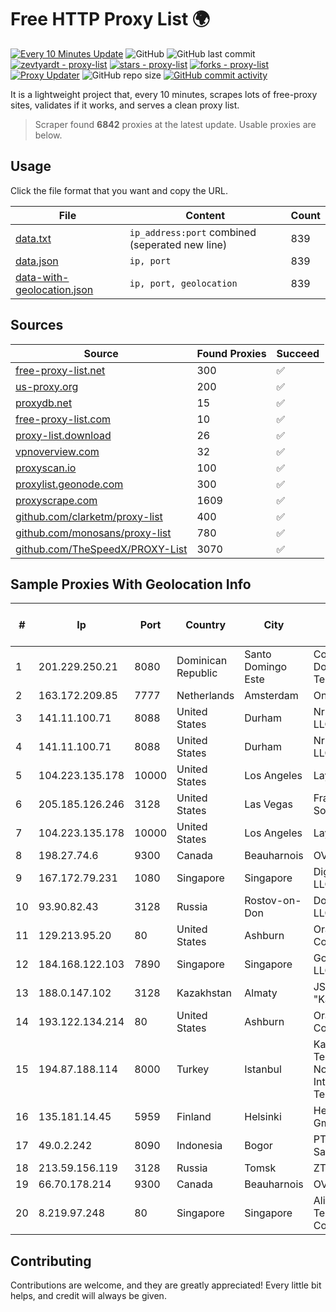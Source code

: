 
# Free HTTP Proxy List 🌍

[![Every 10 Minutes Update](https://github.com/mertguvencli/http-proxy-list/actions/workflows/main.yml/badge.svg?branch=main)](https://github.com/mertguvencli/http-proxy-list/actions/workflows/main.yml)
![GitHub](https://img.shields.io/github/license/mertguvencli/http-proxy-list)
![GitHub last commit](https://img.shields.io/github/last-commit/mertguvencli/http-proxy-list)
[![zevtyardt - proxy-list](https://img.shields.io/static/v1?label=zevtyardt&message=proxy-list&color=blue&logo=github)](https://github.com/zevtyardt/proxy-list "Go to GitHub repo")
[![stars - proxy-list](https://img.shields.io/github/stars/zevtyardt/proxy-list?style=social)](https://github.com/zevtyardt/proxy-list)
[![forks - proxy-list](https://img.shields.io/github/forks/zevtyardt/proxy-list?style=social)](https://github.com/zevtyardt/proxy-list)
[![Proxy Updater](https://github.com/zevtyardt/proxy-list/workflows/Proxy%20Updater/badge.svg)](https://github.com/zevtyardt/proxy-list/actions?query=workflow:"Proxy+Updater")
![GitHub repo size](https://img.shields.io/github/repo-size/zevtyardt/proxy-list)
[![GitHub commit activity](https://img.shields.io/github/commit-activity/m/zevtyardt/proxy-list?logo=commits)](https://github.com/zevtyardt/proxy-list/commits/main)

It is a lightweight project that, every 10 minutes, scrapes lots of free-proxy sites, validates if it works, and serves a clean proxy list.

> Scraper found **6842** proxies at the latest update. Usable proxies are below.

## Usage

Click the file format that you want and copy the URL.

|File|Content|Count|
|----|-------|-----|
|[data.txt](https://raw.githubusercontent.com/mertguvencli/http-proxy-list/main/proxy-list/data.txt)|`ip_address:port` combined (seperated new line)|839|
|[data.json](https://raw.githubusercontent.com/mertguvencli/http-proxy-list/main/proxy-list/data.json)|`ip, port`|839|
|[data-with-geolocation.json](https://raw.githubusercontent.com/mertguvencli/http-proxy-list/main/proxy-list/data-with-geolocation.json)|`ip, port, geolocation`|839|

## Sources

|Source|Found Proxies|Succeed|
|------|-------------|-------|
|[free-proxy-list.net](https://free-proxy-list.net)|300|✅|
|[us-proxy.org](https://www.us-proxy.org)|200|✅|
|[proxydb.net](http://proxydb.net)|15|✅|
|[free-proxy-list.com](https://free-proxy-list.com/?page=&port=&type%5B%5D=http&type%5B%5D=https&up_time=0&search=Search)|10|✅|
|[proxy-list.download](https://www.proxy-list.download/HTTP)|26|✅|
|[vpnoverview.com](https://vpnoverview.com/privacy/anonymous-browsing/free-proxy-servers)|32|✅|
|[proxyscan.io](https://www.proxyscan.io)|100|✅|
|[proxylist.geonode.com](https://proxylist.geonode.com/api/proxy-list?limit=300&page=1&sort_by=lastChecked&sort_type=desc&protocols=http,https)|300|✅|
|[proxyscrape.com](https://api.proxyscrape.com/v2/?request=displayproxies&protocol=http&timeout=10000&country=all&ssl=all&anonymity=all)|1609|✅|
|[github.com/clarketm/proxy-list](https://raw.githubusercontent.com/clarketm/proxy-list/master/proxy-list-raw.txt)|400|✅|
|[github.com/monosans/proxy-list](https://raw.githubusercontent.com/monosans/proxy-list/main/proxies/http.txt)|780|✅|
|[github.com/TheSpeedX/PROXY-List](https://raw.githubusercontent.com/TheSpeedX/PROXY-List/master/http.txt)|3070|✅|


## Sample Proxies With Geolocation Info

|#|Ip|Port|Country|City|Internet Service Provider|
|-|--|----|-------|----|-------------------------|
|1|201.229.250.21|8080|Dominican Republic|Santo Domingo Este|Compañía Dominicana de Teléfonos S. A.|
|2|163.172.209.85|7777|Netherlands|Amsterdam|Online SAS NL|
|3|141.11.100.71|8088|United States|Durham|Nrp Network LLC|
|4|141.11.100.71|8088|United States|Durham|Nrp Network LLC|
|5|104.223.135.178|10000|United States|Los Angeles|LayerHost|
|6|205.185.126.246|3128|United States|Las Vegas|FranTech Solutions|
|7|104.223.135.178|10000|United States|Los Angeles|LayerHost|
|8|198.27.74.6|9300|Canada|Beauharnois|OVH SAS|
|9|167.172.79.231|1080|Singapore|Singapore|DigitalOcean, LLC|
|10|93.90.82.43|3128|Russia|Rostov-on-Don|Dontechsvyaz LLC|
|11|129.213.95.20|80|United States|Ashburn|Oracle Corporation|
|12|184.168.122.103|7890|Singapore|Singapore|GoDaddy.com, LLC|
|13|188.0.147.102|3128|Kazakhstan|Almaty|JSC "KazTransCom"|
|14|193.122.134.214|80|United States|Ashburn|Oracle Corporation|
|15|194.87.188.114|8000|Turkey|Istanbul|Kadir Huseyin Tezcan Nosspeed Internet Teknolojileri|
|16|135.181.14.45|5959|Finland|Helsinki|Hetzner Online GmbH|
|17|49.0.2.242|8090|Indonesia|Bogor|PT Usaha Adi Sanggoro|
|18|213.59.156.119|3128|Russia|Tomsk|ZT-TOMSK|
|19|66.70.178.214|9300|Canada|Beauharnois|OVH SAS|
|20|8.219.97.248|80|Singapore|Singapore|Alibaba (US) Technology Co., Ltd.|



## Contributing

Contributions are welcome, and they are greatly appreciated! Every
little bit helps, and credit will always be given.


